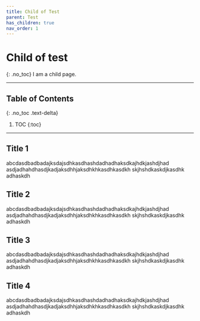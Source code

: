 ```yaml
---
title: Child of Test
parent: Test
has_children: true
nav_order: 1
---
```


# Child of test
{: .no_toc}
I am a child page.

---

## Table of Contents
{: .no_toc .text-delta}

1. TOC
{:toc}

---

## Title 1

abcdasdbadbadajksdajsdhkasdhashdadhadhaksdkajhdkjashdjhad
asdjadhahdhasdjkadjaksdhhjaksdhkhkasdhkasdkh skjhshdkaskdjkasdhk adhaskdh

## Title 2

abcdasdbadbadajksdajsdhkasdhashdadhadhaksdkajhdkjashdjhad
asdjadhahdhasdjkadjaksdhhjaksdhkhkasdhkasdkh skjhshdkaskdjkasdhk adhaskdh


## Title 3

abcdasdbadbadajksdajsdhkasdhashdadhadhaksdkajhdkjashdjhad
asdjadhahdhasdjkadjaksdhhjaksdhkhkasdhkasdkh skjhshdkaskdjkasdhk adhaskdh


## Title 4

abcdasdbadbadajksdajsdhkasdhashdadhadhaksdkajhdkjashdjhad
asdjadhahdhasdjkadjaksdhhjaksdhkhkasdhkasdkh skjhshdkaskdjkasdhk adhaskdh
